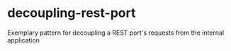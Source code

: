 decoupling-rest-port
====================

Exemplary pattern for decoupling a REST port's requests from the internal application